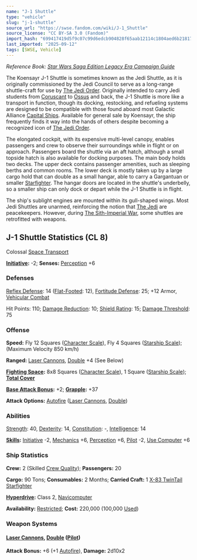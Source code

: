 ```yaml
---
name: "J-1 Shuttle"
type: "vehicle"
slug: "j-1-shuttle"
source_url: "https://swse.fandom.com/wiki/J-1_Shuttle"
source_license: "CC BY-SA 3.0 (Fandom)"
import_hash: "699417419d5f9c07c99d6edcb904828f65aab12114c1804aed6b218179eaea9b"
last_imported: "2025-09-12"
tags: [SWSE, Vehicle]
---
```

*Reference Book: [Star Wars Saga Edition Legacy Era Campaign Guide](https://swse.fandom.com/wiki/Star_Wars_Saga_Edition_Legacy_Era_Campaign_Guide)*

The Koensayr J-1 Shuttle is sometimes known as the Jedi Shuttle, as it is originally commissioned by the Jedi Council to serve as a long-range shuttle-craft for use by [The Jedi Order](https://swse.fandom.com/wiki/The_Jedi_Order). Originally intended to carry Jedi students from [Coruscant](https://swse.fandom.com/wiki/Coruscant) to [Ossus](https://swse.fandom.com/wiki/Ossus) and back, the J-1 Shuttle is more like a transport in function, though its docking, restocking, and refueling systems are designed to be compatible with those found aboard most Galactic Alliance [Capital Ships](https://swse.fandom.com/wiki/Capital_Ships). Available for general sale by Koensayr, the ship frequently finds it way into the hands of others despite becoming a recognized icon of [The Jedi Order](https://swse.fandom.com/wiki/The_Jedi_Order).

The elongated cockpit, with its expensive multi-level canopy, enables passengers and crew to observe their surroundings while in flight or on approach. Passengers board the shuttle via an aft hatch, although a small topside hatch is also available for docking purposes. The main body holds two decks. The upper deck contains passenger amenities, such as sleeping berths and common rooms. The lower deck is mostly taken up by a large cargo hold that can double as a small hangar, able to carry a Gargantuan or smaller [Starfighter](https://swse.fandom.com/wiki/Starfighter). The hangar doors are located in the shuttle's underbelly, so a smaller ship can only dock or depart while the J-1 Shuttle is in flight.

The ship's sublight engines are mounted within its gull-shaped wings. Most Jedi Shuttles are unarmed, reinforcing the notion that [The Jedi](https://swse.fandom.com/wiki/The_Jedi) are peacekeepers. However, during [The Sith-Imperial War](https://swse.fandom.com/wiki/The_Sith-Imperial_War), some shuttles are retrofitted with weapons.

## J-1 Shuttle Statistics (CL 8)
Colossal [Space Transport](https://swse.fandom.com/wiki/Space_Transport)

**[Initiative](https://swse.fandom.com/wiki/Initiative):** -2; **Senses:** [Perception](https://swse.fandom.com/wiki/Perception) +6
### Defenses
[Reflex Defense](https://swse.fandom.com/wiki/Reflex_Defense_(Vehicles)): 14 ([Flat-Footed](https://swse.fandom.com/wiki/Flat-Footed): 12), [Fortitude Defense](https://swse.fandom.com/wiki/Fortitude_Defense_(Vehicles)): 25; +12 Armor, [Vehicular Combat](https://swse.fandom.com/wiki/Vehicular_Combat)

Hit Points: 110; [Damage Reduction](https://swse.fandom.com/wiki/Damage_Reduction): 10; [Shield Rating](https://swse.fandom.com/wiki/Shield_Rating): 15; [Damage Threshold](https://swse.fandom.com/wiki/Damage_Threshold_(Vehicles)): 75
### Offense
**Speed:** Fly 12 Squares ([Character Scale](https://swse.fandom.com/wiki/Character_Scale)), Fly 4 Squares ([Starship Scale](https://swse.fandom.com/wiki/Starship_Scale)); (Maximum Velocity 850 km/h)

**Ranged:** [Laser Cannons](https://swse.fandom.com/wiki/Laser_Cannons), [Double](https://swse.fandom.com/wiki/Double) +4 (See Below)

**[Fighting Space](https://swse.fandom.com/wiki/Fighting_Space):** 8x8 Squares ([Character Scale](https://swse.fandom.com/wiki/Character_Scale)), 1 Square ([Starship Scale](https://swse.fandom.com/wiki/Starship_Scale)); **[Total Cover](https://swse.fandom.com/wiki/Total_Cover)**

**[Base Attack Bonus](https://swse.fandom.com/wiki/Base_Attack_Bonus):** +2; **[Grapple](https://swse.fandom.com/wiki/Grapple):** +37

**Attack Options:** [Autofire](https://swse.fandom.com/wiki/Autofire_(Vehicle_Combat)) ([Laser Cannons](https://swse.fandom.com/wiki/Laser_Cannons), [Double](https://swse.fandom.com/wiki/Double))
### Abilities
[Strength](https://swse.fandom.com/wiki/Strength): 40, [Dexterity](https://swse.fandom.com/wiki/Dexterity): 14, [Constitution](https://swse.fandom.com/wiki/Constitution): -, [Intelligence](https://swse.fandom.com/wiki/Intelligence): 14

**[Skills](https://swse.fandom.com/wiki/Skills):** [Initiative](https://swse.fandom.com/wiki/Initiative) -2, [Mechanics](https://swse.fandom.com/wiki/Mechanics) +6, [Perception](https://swse.fandom.com/wiki/Perception) +6, [Pilot](https://swse.fandom.com/wiki/Pilot) -2, [Use Computer](https://swse.fandom.com/wiki/Use_Computer) +6
### Ship Statistics
**Crew:** 2 (Skilled [Crew Quality](https://swse.fandom.com/wiki/Crew_Quality)); **Passengers:** 20

**Cargo:** 90 Tons; **Consumables:** 2 Months; **Carried Craft:** 1 [X-83 TwinTail Starfighter](https://swse.fandom.com/wiki/X-83_TwinTail_Starfighter)

**[Hyperdrive](https://swse.fandom.com/wiki/Hyperdrive):** Class 2, [Navicomputer](https://swse.fandom.com/wiki/Navicomputer)

**Availability:** [Restricted](https://swse.fandom.com/wiki/Restricted); **Cost:** 220,000 (100,000 [Used](https://swse.fandom.com/wiki/Used))
### Weapon Systems
#### **[Laser Cannons](https://swse.fandom.com/wiki/Laser_Cannons), [Double](https://swse.fandom.com/wiki/Double) ([Pilot](https://swse.fandom.com/wiki/Pilot_(Vehicle_Combat)))**
**Attack Bonus:** +6 (+1 [Autofire](https://swse.fandom.com/wiki/Autofire_(Vehicle_Combat))), **Damage:** 2d10x2